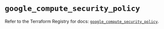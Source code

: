 # `google_compute_security_policy`

Refer to the Terraform Registry for docs: [`google_compute_security_policy`](https://registry.terraform.io/providers/hashicorp/google/6.3.0/docs/resources/compute_security_policy).
